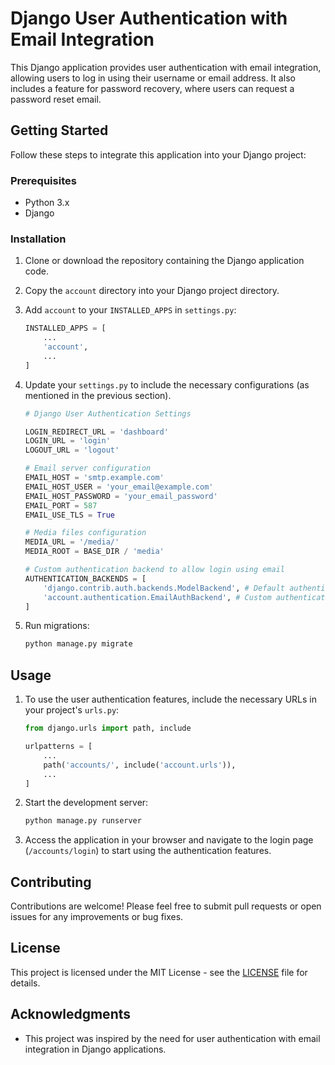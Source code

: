 # Django User Authentication with Email Integration

This Django application provides user authentication with email integration, allowing users to log in using their username or email address. It also includes a feature for password recovery, where users can request a password reset email.

## Getting Started

Follow these steps to integrate this application into your Django project:

### Prerequisites

- Python 3.x
- Django

### Installation

1. Clone or download the repository containing the Django application code.

2. Copy the `account` directory into your Django project directory.

3. Add `account` to your `INSTALLED_APPS` in `settings.py`:

    ```python
    INSTALLED_APPS = [
        ...
        'account',
        ...
    ]
    ```

4. Update your `settings.py` to include the necessary configurations (as mentioned in the previous section).

    ```python
    # Django User Authentication Settings

    LOGIN_REDIRECT_URL = 'dashboard'
    LOGIN_URL = 'login'
    LOGOUT_URL = 'logout'

    # Email server configuration
    EMAIL_HOST = 'smtp.example.com'
    EMAIL_HOST_USER = 'your_email@example.com'
    EMAIL_HOST_PASSWORD = 'your_email_password'
    EMAIL_PORT = 587
    EMAIL_USE_TLS = True

    # Media files configuration
    MEDIA_URL = '/media/'
    MEDIA_ROOT = BASE_DIR / 'media'

    # Custom authentication backend to allow login using email
    AUTHENTICATION_BACKENDS = [
        'django.contrib.auth.backends.ModelBackend', # Default authentication backend
        'account.authentication.EmailAuthBackend', # Custom authentication backend to log in using email
    ]
    ```

5. Run migrations:

    ```bash
    python manage.py migrate
    ```

## Usage

1. To use the user authentication features, include the necessary URLs in your project's `urls.py`:

    ```python
    from django.urls import path, include
    
    urlpatterns = [
        ...
        path('accounts/', include('account.urls')),
        ...
    ]
    ```

2. Start the development server:

    ```bash
    python manage.py runserver
    ```

3. Access the application in your browser and navigate to the login page (`/accounts/login`) to start using the authentication features.

## Contributing

Contributions are welcome! Please feel free to submit pull requests or open issues for any improvements or bug fixes.

## License

This project is licensed under the MIT License - see the [LICENSE](LICENSE) file for details.

## Acknowledgments

- This project was inspired by the need for user authentication with email integration in Django applications.